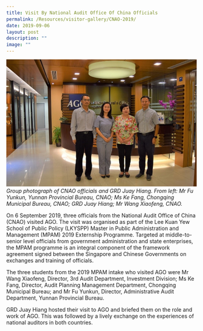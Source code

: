 ```yaml
---
title: Visit By National Audit Office Of China Officials
permalink: /Resources/visitor-gallery/CNAO-2019/
date: 2019-09-06
layout: post
description: ""
image: ""
---
```


![](/images/Visitors/CNAO%202019.jpg)
*Group photograph of CNAO officials and GRD Juay Hiang. From left: Mr Fu Yunkun, Yunnan Provincial Bureau, CNAO; Ms Ke Fang, Chongqing Municipal Bureau, CNAO; GRD Juay Hiang; Mr Wang Xiaofeng, CNAO.*

On 6 September 2019, three officials from the National Audit Office of China (CNAO) visited AGO. The visit was organised as part of the Lee Kuan Yew School of Public Policy (LKYSPP) Master in Public Administration and Management (MPAM) 2019 Externship Programme. Targeted at middle-to-senior level  officials from government administration and state enterprises, the MPAM programme is an integral component of the framework agreement signed between the Singapore and Chinese Governments on exchanges and training of officials.  

The three students from the 2019 MPAM intake who visited AGO were Mr Wang Xiaofeng, Director, 3rd Audit Department, Investment Division; Ms Ke Fang, Director, Audit Planning Management Department, Chongqing Municipal Bureau; and Mr Fu Yunkun, Director, Administrative Audit Department, Yunnan Provincial Bureau. 

GRD Juay Hiang hosted their visit to AGO and briefed them on the role and work of AGO. This was followed by a lively exchange on the experiences of national auditors in both countries.
